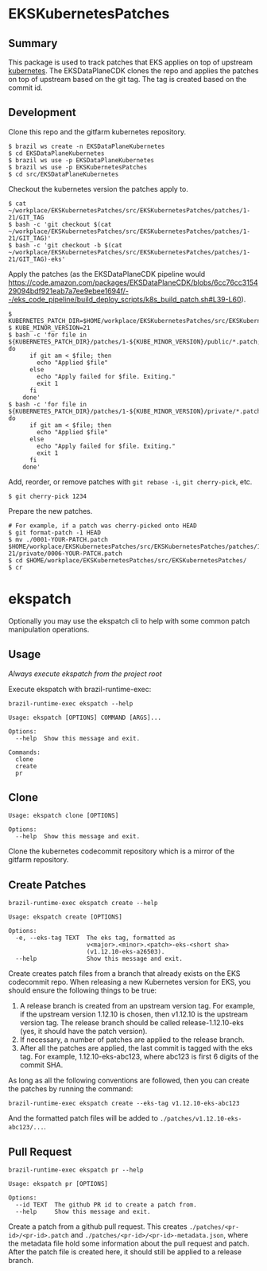 # EKSKubernetesPatches

## Summary

This package is used to track patches that EKS applies on top of upstream [kubernetes](https://github.com/kubernetes/kubernetes).
The EKSDataPlaneCDK clones the repo and applies the patches on top of upstream based on the git tag. The tag is created based on the commit id.

## Development

Clone this repo and the gitfarm kubernetes repository.
```
$ brazil ws create -n EKSDataPlaneKubernetes
$ cd EKSDataPlaneKubernetes
$ brazil ws use -p EKSDataPlaneKubernetes
$ brazil ws use -p EKSKubernetesPatches
$ cd src/EKSDataPlaneKubernetes
```

Checkout the kubernetes version the patches apply to.
```
$ cat ~/workplace/EKSKubernetesPatches/src/EKSKubernetesPatches/patches/1-21/GIT_TAG
$ bash -c 'git checkout $(cat ~/workplace/EKSKubernetesPatches/src/EKSKubernetesPatches/patches/1-21/GIT_TAG)'
$ bash -c 'git checkout -b $(cat ~/workplace/EKSKubernetesPatches/src/EKSKubernetesPatches/patches/1-21/GIT_TAG)-eks'
```

Apply the patches (as the EKSDataPlaneCDK pipeline would https://code.amazon.com/packages/EKSDataPlaneCDK/blobs/6cc76cc315429094bdf921eab7a7ee9ebee1694f/--/eks_code_pipeline/build_deploy_scripts/k8s_build_patch.sh#L39-L60).
```
$ KUBERNETES_PATCH_DIR=$HOME/workplace/EKSKubernetesPatches/src/EKSKubernetesPatches
$ KUBE_MINOR_VERSION=21
$ bash -c 'for file in ${KUBERNETES_PATCH_DIR}/patches/1-${KUBE_MINOR_VERSION}/public/*.patch; do
      if git am < $file; then
        echo "Applied $file"
      else
        echo "Apply failed for $file. Exiting."
        exit 1
      fi
    done'
$ bash -c 'for file in ${KUBERNETES_PATCH_DIR}/patches/1-${KUBE_MINOR_VERSION}/private/*.patch; do
      if git am < $file; then
        echo "Applied $file"
      else
        echo "Apply failed for $file. Exiting."
        exit 1
      fi
    done'
```

Add, reorder, or remove patches with `git rebase -i`, `git cherry-pick`, etc.
```
$ git cherry-pick 1234
```

Prepare the new patches.
```
# For example, if a patch was cherry-picked onto HEAD
$ git format-patch -1 HEAD
$ mv ./0001-YOUR-PATCH.patch $HOME/workplace/EKSKubernetesPatches/src/EKSKubernetesPatches/patches/1-21/private/0006-YOUR-PATCH.patch
$ cd $HOME/workplace/EKSKubernetesPatches/src/EKSKubernetesPatches/
$ cr
```

# ekspatch

Optionally you may use the ekspatch cli to help with some common patch
manipulation operations.

## Usage

*Always execute ekspatch from the project root*

Execute ekspatch with brazil-runtime-exec:
```
brazil-runtime-exec ekspatch --help

Usage: ekspatch [OPTIONS] COMMAND [ARGS]...

Options:
  --help  Show this message and exit.

Commands:
  clone
  create
  pr
```

## Clone
```
Usage: ekspatch clone [OPTIONS]

Options:
  --help  Show this message and exit.
```

Clone the kubernetes codecommit repository which is a mirror of the gitfarm repository.

## Create Patches
```
brazil-runtime-exec ekspatch create --help

Usage: ekspatch create [OPTIONS]

Options:
  -e, --eks-tag TEXT  The eks tag, formatted as
                      v<major>.<minor>.<patch>-eks-<short sha>
                      (v1.12.10-eks-a26503).
  --help              Show this message and exit.
```

Create creates patch files from a branch that already exists on the EKS codecommit repo.  When releasing a new Kubernetes version for EKS, you should ensure the following things to be true:

1. A release branch is created from an upstream version tag.  For example, if the upstream version 1.12.10 is chosen, then v1.12.10 is the upstream version tag.  The release branch should be called release-1.12.10-eks (yes, it should have the patch version).
2. If necessary, a number of patches are applied to the release branch.
3. After all the patches are applied, the last commit is tagged with the eks tag.  For example, 1.12.10-eks-abc123, where abc123 is first 6 digits of the commit SHA.

As long as all the following conventions are followed, then you can create the patches by running the command:
```
brazil-runtime-exec ekspatch create --eks-tag v1.12.10-eks-abc123
```

And the formatted patch files will be added to `./patches/v1.12.10-eks-abc123/...`.


## Pull Request
```
brazil-runtime-exec ekspatch pr --help

Usage: ekspatch pr [OPTIONS]

Options:
  --id TEXT  The github PR id to create a patch from.
  --help     Show this message and exit.
```

Create a patch from a github pull request.  This creates `./patches/<pr-id>/<pr-id>.patch` and `./patches/<pr-id>/<pr-id>-metadata.json`, where the metadata file hold some information about the pull request and patch.  After the patch file is created here, it should still be applied to a release branch.
